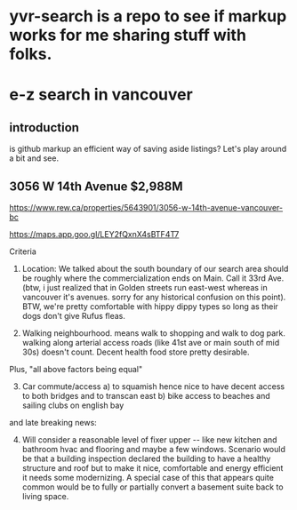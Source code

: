 # yvr-search is a repo to see if markup works for me sharing stuff with folks.

<!-- START doctoc -->
<!-- END doctoc -->

# e-z search in vancouver

<!-- START doctoc -->
<!-- END doctoc -->

## introduction

is github markup an efficient way of saving aside listings?
Let's play around a bit and see.

## 3056 W 14th Avenue $2,988M

<https://www.rew.ca/properties/5643901/3056-w-14th-avenue-vancouver-bc>

<https://maps.app.goo.gl/LEY2fQxnX4sBTF4T7>

Criteria

1. Location: We talked about the south boundary of our search area should be roughly where the commercialization ends on Main. Call it 33rd Ave. (btw, i just realized that in Golden streets run east-west whereas in vancouver it's avenues. sorry for any historical confusion on this point). BTW, we're pretty comfortable with hippy dippy types so long as their dogs don't give Rufus fleas.

2. Walking neighbourhood. means walk to shopping and walk to dog park. walking along arterial access roads (like 41st ave or main south of mid 30s)  doesn't count. Decent health food store pretty desirable.  

Plus, "all above factors being equal" 

3. Car commute/access a) to squamish hence nice to have decent access to both bridges and to transcan east b) bike access to beaches and sailing clubs on english bay

and late breaking news:

4. Will consider a reasonable level of fixer upper -- like new kitchen and bathroom hvac and flooring and maybe a few windows. Scenario would be that a building inspection declared the building to have a healthy structure and roof but to make it nice, comfortable and energy efficient it needs some modernizing. A special case of this that appears quite common would be to fully or partially convert a basement suite back to living space.

